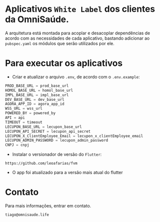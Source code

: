 # Aplicativos `White Label` dos clientes da OmniSaúde.

A arquitetura está montada para acoplar e desacoplar dependências de acordo com as necessidades de cada aplicativo, bastando adicionar ao `pubspec.yaml` os módulos que serão utilizados por ele.

# Para executar os aplicativos

* Criar e atualizar o arquivo `.env`, de acordo com o `.env.example`:

``` dart
PROD_BASE_URL = prod_base_url
HOMOL_BASE_URL = homol_base_url
IMPL_BASE_URL = impl_base_url
DEV_BASE_URL = dev_base_url
AGORA_APP_ID = agora_app_id
WSS_URL = wss_url
POWERED_BY = powered_by
API = api
TIMEOUT = timeout
LECUPON_BASE_URL = lecupon_base_url
LECUPON_API_SECRET = lecupon_api_secret
LECUPON_X_ClientEmployee_Email = lecupon_x_clientEmployee_email
LECUPON_ADMIN_PASSWORD = lecupon_admin_password
CNPJ = cnpj
```

* Instalar o versionador de versão do `Flutter`:

``` https
https://github.com/leoafarias/fvm
```

* O app foi atualizado para a versão mais atual do flutter

# Contato

Para mais informações, entrar em contato.

```
tiago@omnisaude.life
```

